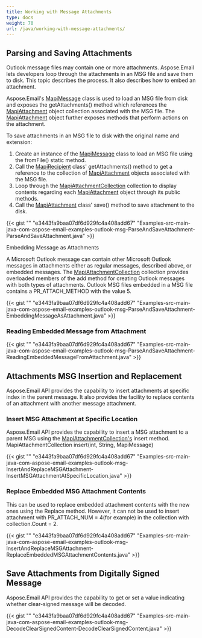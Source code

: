 ```yaml
---
title: Working with Message Attachments
type: docs
weight: 70
url: /java/working-with-message-attachments/
---
```


## **Parsing and Saving Attachments**
Outlook message files may contain one or more attachments. Aspose.Email lets developers loop through the attachments in an MSG file and save them to disk. This topic describes the process. It also describes how to embed an attachment.

Aspose.Email's [MapiMessage](https://apireference.aspose.com/email//java/com.aspose.email/mapimessage) class is used to load an MSG file from disk and exposes the getAttachments() method which references the [MapiAttachment](https://apireference.aspose.com/email//java/com.aspose.email/mapiattachment) object collection associated with the MSG file. The [MapiAttachment](https://apireference.aspose.com/email//java/com.aspose.email/mapiattachment) object further exposes methods that perform actions on the attachment.

To save attachments in an MSG file to disk with the original name and extension:

1. Create an instance of the [MapiMessage](https://apireference.aspose.com/email//java/com.aspose.email/mapimessage) class to load an MSG file using the fromFile() static method.
1. Call the [MapiRecipient](https://apireference.aspose.com/email//java/com.aspose.email/mapirecipient) class' getAttachments() method to get a reference to the collection of [MapiAttachment](https://apireference.aspose.com/email//java/com.aspose.email/mapiattachment) objects associated with the MSG file.
1. Loop through the [MapiAttachmentCollection](https://apireference.aspose.com/email//java/com.aspose.email/mapiattachmentCollection) collection to display contents regarding each [MapiAttachment](https://apireference.aspose.com/email//java/com.aspose.email/mapiattachment) object through its public methods.
1. Call the [MapiAttachment](https://apireference.aspose.com/email//java/com.aspose.email/mapiattachment) class' save() method to save attachment to the disk.
 

{{< gist "" "e3443fa9baa07df6d929fc4a408add67" "Examples-src-main-java-com-aspose-email-examples-outlook-msg-ParseAndSaveAttachment-ParseAndSaveAttachment.java" >}}

Embedding Message as Attachments

A Microsoft Outlook message can contain other Microsoft Outlook messages in attachments either as regular messages, described above, or embedded messages. The [MapiAttachmentCollection](https://apireference.aspose.com/email//java/com.aspose.email/mapiattachmentCollection) collection provides overloaded members of the add method for creating Outlook messages with both types of attachments. Outlook MSG files embedded in a MSG file contains a PR_ATTACH_METHOD with the value 5.

{{< gist "" "e3443fa9baa07df6d929fc4a408add67" "Examples-src-main-java-com-aspose-email-examples-outlook-msg-ParseAndSaveAttachment-EmbeddingMessageAsAttachment.java" >}}


### **Reading Embedded Message from Attachment**
{{< gist "" "e3443fa9baa07df6d929fc4a408add67" "Examples-src-main-java-com-aspose-email-examples-outlook-msg-ParseAndSaveAttachment-ReadingEmbeddedMessageFromAttachment.java" >}}
## **Attachments MSG Insertion and Replacement**
Aspose.Email API provides the capability to insert attachments at specific index in the parent message. It also provides the facility to replace contents of an attachment with another message attachment.
### **Insert MSG Attachment at Specific Location**
Aspose.Email API provides the capability to insert a MSG attachment to a parent MSG using the [MapiAttachmentCollection's](https://apireference.aspose.com/email//java/com.aspose.email/mapiattachmentCollection) insert method.
MapiAttachmentCollection insert(int, String, MapiMessage)

{{< gist "" "e3443fa9baa07df6d929fc4a408add67" "Examples-src-main-java-com-aspose-email-examples-outlook-msg-InsertAndReplaceMSGAttachment-InsertMSGAttachmentAtSpecificLocation.java" >}}


### **Replace Embedded MSG Attachment Contents**
This can be used to replace embedded attachment contents with the new ones using the Replace method. However, it can not be used to insert attachment with PR_ATTACH_NUM = 4(for example) in the collection with collection.Count = 2.

{{< gist "" "e3443fa9baa07df6d929fc4a408add67" "Examples-src-main-java-com-aspose-email-examples-outlook-msg-InsertAndReplaceMSGAttachment-ReplaceEmbeddedMSGAttachmentContents.java" >}}


## **Save Attachments from Digitally Signed Message**
Aspose.Email API provides the capability to get or set a value indicating whether clear-signed message will be decoded. 

{{< gist "" "e3443fa9baa07df6d929fc4a408add67" "Examples-src-main-java-com-aspose-email-examples-outlook-msg-DecodeClearSignedContent-DecodeClearSignedContent.java" >}}
